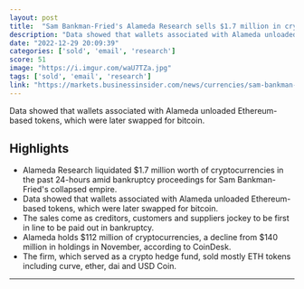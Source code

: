 ```yaml
---
layout: post
title:  "Sam Bankman-Fried's Alameda Research sells $1.7 million in crypto amid bankruptcy and still holds over $112 million in tokens"
description: "Data showed that wallets associated with Alameda unloaded Ethereum-based tokens, which were later swapped for bitcoin."
date: "2022-12-29 20:09:39"
categories: ['sold', 'email', 'research']
score: 51
image: "https://i.imgur.com/waU7TZa.jpg"
tags: ['sold', 'email', 'research']
link: "https://markets.businessinsider.com/news/currencies/sam-bankman-fried-alameda-reearch-sells-crypto-holdings-ftx-bankruptcy-2022-12?amp"
---
```


Data showed that wallets associated with Alameda unloaded Ethereum-based tokens, which were later swapped for bitcoin.

## Highlights

- Alameda Research liquidated $1.7 million worth of cryptocurrencies in the past 24-hours amid bankruptcy proceedings for Sam Bankman-Fried's collapsed empire.
- Data showed that wallets associated with Alameda unloaded Ethereum-based tokens, which were later swapped for bitcoin.
- The sales come as creditors, customers and suppliers jockey to be first in line to be paid out in bankruptcy.
- Alameda holds $112 million of cryptocurrencies, a decline from $140 million in holdings in November, according to CoinDesk.
- The firm, which served as a crypto hedge fund, sold mostly ETH tokens including curve, ether, dai and USD Coin.

---
